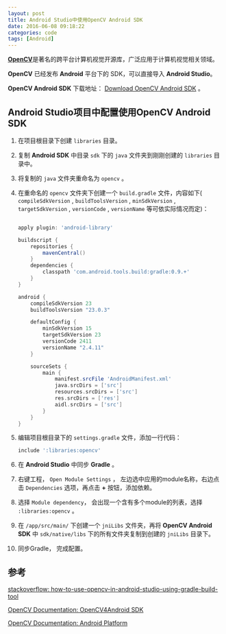```yaml
---
layout: post
title: Android Studio中使用OpenCV Android SDK
date: 2016-06-08 09:18:22
categories: code
tags: [Android]
---
```


[**OpenCV**](http://opencv.org/)是著名的跨平台计算机视觉开源库，广泛应用于计算机视觉相关领域。

**OpenCV** 已经发布 **Android** 平台下的 SDK，可以直接导入 **Android Studio**。

**OpenCV Android SDK** 下载地址： [Download OpenCV Android SDK](http://docs.opencv.org/2.4/doc/tutorials/introduction/android_binary_package/O4A_SDK.html#get-the-opencv4android-sdk) 。

## Android Studio项目中配置使用OpenCV Android SDK

1. 在项目根目录下创建 ```libraries``` 目录。

2. 复制 **Android SDK** 中目录 ```sdk``` 下的 ```java``` 文件夹到刚刚创建的 ```libraries``` 目录中。

3. 将复制的 ```java``` 文件夹重命名为 ```opencv``` 。

4. 在重命名的 ```opencv``` 文件夹下创建一个 ```build.gradle``` 文件，内容如下( ```compileSdkVersion``` , ```buildToolsVersion``` , ```minSdkVersion``` , ```targetSdkVersion``` , ```versionCode``` ,  ```versionName``` 等可依实际情况而定)：

    ```gradle

    apply plugin: 'android-library'

    buildscript {
        repositories {
            mavenCentral()
        }
        dependencies {
            classpath 'com.android.tools.build:gradle:0.9.+'
        }
    }

    android {
        compileSdkVersion 23
        buildToolsVersion "23.0.3"

        defaultConfig {
            minSdkVersion 15
            targetSdkVersion 23
            versionCode 2411
            versionName "2.4.11"
        }

        sourceSets {
            main {
                manifest.srcFile 'AndroidManifest.xml'
                java.srcDirs = ['src']
                resources.srcDirs = ['src']
                res.srcDirs = ['res']
                aidl.srcDirs = ['src']
            }
        }
    }

    ```

5. 编辑项目根目录下的 ```settings.gradle``` 文件，添加一行代码：

    ```gradle
    include ':libraries:opencv'
    ```

6. 在 **Android Studio** 中同步 **Gradle** 。

7. 右键工程， ```Open Module Settings``` ， 左边选中应用的module名称，右边点击 ```Dependencies``` 选项，再点击 **+** 按钮，添加依赖。

8. 选择 ```Module dependency```， 会出现一个含有多个module的列表，选择 ```:libraries:opencv``` 。

9. 在 ```/app/src/main/``` 下创建一个 ```jniLibs``` 文件夹，再将 **OpenCV Android SDK** 中 ```sdk/native/libs``` 下的所有文件夹复制到创建的 ```jniLibs``` 目录下。

10. 同步Gradle， 完成配置。

## 参考

[stackoverflow: how-to-use-opencv-in-android-studio-using-gradle-build-tool](http://stackoverflow.com/questions/17767557/how-to-use-opencv-in-android-studio-using-gradle-build-tool/22427267#22427267)

[OpenCV Documentation: OpenCV4Android SDK](http://docs.opencv.org/2.4/doc/tutorials/introduction/android_binary_package/O4A_SDK.html)

[OpenCV Documentation: Android Platform](http://opencv.org/platforms/android.html)
